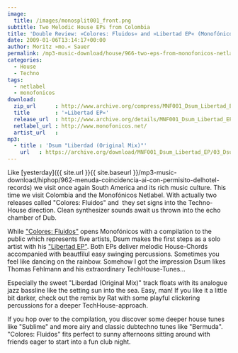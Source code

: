 ```yaml
---
image:
  title: /images/monosplit001_front.png
subtitle: Two Melodic House EPs from Colombia
title: 'Double Review: »Colores: Fluidos« and »Libertad EP« (Monofónicos Netlabel)'
date: 2009-01-06T13:14:17+00:00
author: Moritz »mo.« Sauer
permalink: /mp3-music-download/house/966-two-eps-from-monofonicos-netlabel
categories:
  - House
  - Techno
tags:
  - netlabel
  - monofonicos
download:
  zip_url      : http://www.archive.org/compress/MNF001_Dsum_Libertad_EP/
  title        : '»Libertad EP«'
  release_url  : http://www.archive.org/details/MNF001_Dsum_Libertad_EP/
  netlabel_url : http://www.monofonicos.net/
  artist_url   : 
mp3:
  - title : 'Dsum "Liberdad (Original Mix)"'
    url   : https://archive.org/download/MNF001_Dsum_Libertad_EP/03_Dsum_-_Libertad_Original_Mix.mp3
---
```

Like [yesterday]({{ site.url }}{{ site.baseurl }}/mp3-music-download/hiphop/962-menuda-coincidencia-ai-con-permisito-delhotel-records) we visit once again South America and its rich music culture. This time we visit Colombia and the Monofónicos Netlabel. With actually two releases called "Colores: Fluidos" and  they set signs into the Techno-House direction. Clean synthesizer sounds await us thrown into the echo chamber of Dub.<!--more-->

While <a href="http://www.monofonicos.net/index.php/netlabel/lanzamientos/mns-001-va-colores-fluidos/" target="_blank">"Colores: Fluidos"</a> opens Monofónicos with a compilation to the public which represents five artists, Dsum makes the first steps as a solo artist with his <a href="http://www.monofonicos.net/index.php/netlabel/lanzamientos/mfn-001-dsum-libertad-ep/" target="_blank">"Libertad EP"</a>. Both EPs deliver melodic House-Chords accompanied with beautfilul easy swinging percussions. Sometimes you feel like dancing on the rainbow. Somehow I got the impression Dsum likes Thomas Fehlmann and his extraordinary TechHouse-Tunes...

Especially the sweet "Liberdad (Original Mix)" track floats with its analogue jazz bassline like the setting sun into the sea. Easy, man! If you like it a little bit darker, check out the remix by Rat with some playful clickering percussions for a deeper TechHouse-approach.

If you hop over to the compilation, you discover some deeper house tunes like "Sublime" and more airy and classic dubtechno tunes like "Bermuda".  "Colores: Fluidos" fits perfect to sunny afternoons sitting around with friends eager to start into a fun club night.
